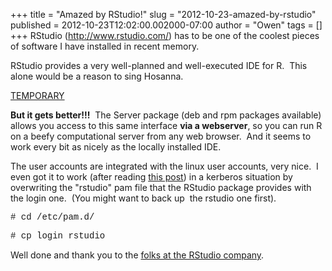 +++
title = "Amazed by RStudio!"
slug = "2012-10-23-amazed-by-rstudio"
published = 2012-10-23T12:02:00.002000-07:00
author = "Owen"
tags = []
+++
RStudio (<http://www.rstudio.com/>) has to be one of the coolest pieces
of software I have installed in recent memory.

  

RStudio provides a very well-planned and well-executed IDE for R.  This
alone would be a reason to sing Hosanna.

[TEMPORARY](http://www.rstudio.com/images/screenshots/rstudio-windows.png)

  

  

**But it gets better!!!**  The Server package (deb and rpm packages
available) allows you access to this same interface **via a webserver**,
so you can run R on a beefy computational server from any web browser.
 And it seems to work every bit as nicely as the locally installed IDE.

  

The user accounts are integrated with the linux user accounts, very
nice.  I even got it to work (after reading [this
post](http://support.rstudio.org/help/discussions/problems/1118-error-incorrect-or-invalid-usernamepassword))
in a kerberos situation by overwriting the "rstudio" pam file that the
RStudio package provides with the login one.  (You might want to back up
 the rstudio one first).

  

<span style="font-family: Courier New, Courier, monospace;">\# cd
/etc/pam.d/</span>

<span style="font-family: Courier New, Courier, monospace;">\# cp login
rstudio</span>

  

Well done and thank you to the [folks at the RStudio
company](http://www.rstudio.com/about/).

